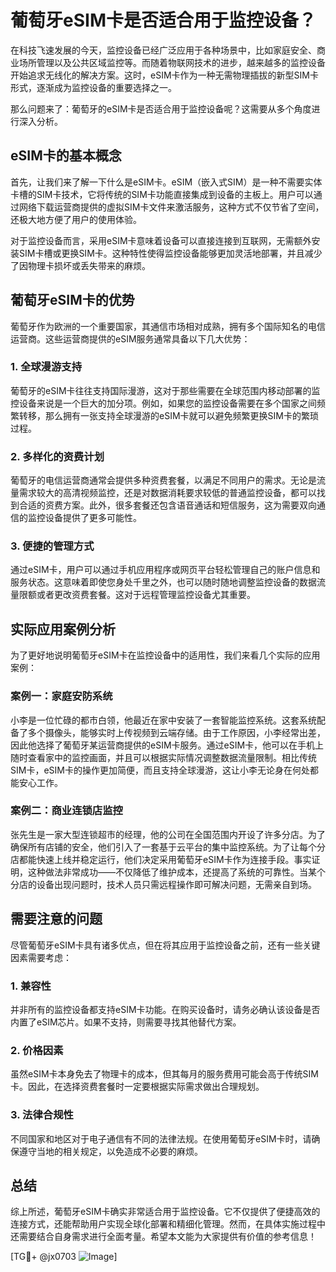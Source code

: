 # 葡萄牙eSIM卡是否适合用于监控设备？

在科技飞速发展的今天，监控设备已经广泛应用于各种场景中，比如家庭安全、商业场所管理以及公共区域监控等。而随着物联网技术的进步，越来越多的监控设备开始追求无线化的解决方案。这时，eSIM卡作为一种无需物理插拔的新型SIM卡形式，逐渐成为监控设备的重要选择之一。

那么问题来了：葡萄牙的eSIM卡是否适合用于监控设备呢？这需要从多个角度进行深入分析。

## eSIM卡的基本概念

首先，让我们来了解一下什么是eSIM卡。eSIM（嵌入式SIM）是一种不需要实体卡槽的SIM卡技术，它将传统的SIM卡功能直接集成到设备的主板上。用户可以通过网络下载运营商提供的虚拟SIM卡文件来激活服务，这种方式不仅节省了空间，还极大地方便了用户的使用体验。

对于监控设备而言，采用eSIM卡意味着设备可以直接连接到互联网，无需额外安装SIM卡槽或更换SIM卡。这种特性使得监控设备能够更加灵活地部署，并且减少了因物理卡损坏或丢失带来的麻烦。

## 葡萄牙eSIM卡的优势

葡萄牙作为欧洲的一个重要国家，其通信市场相对成熟，拥有多个国际知名的电信运营商。这些运营商提供的eSIM服务通常具备以下几大优势：

### 1. **全球漫游支持**
葡萄牙的eSIM卡往往支持国际漫游，这对于那些需要在全球范围内移动部署的监控设备来说是一个巨大的加分项。例如，如果您的监控设备需要在多个国家之间频繁转移，那么拥有一张支持全球漫游的eSIM卡就可以避免频繁更换SIM卡的繁琐过程。

### 2. **多样化的资费计划**
葡萄牙的电信运营商通常会提供多种资费套餐，以满足不同用户的需求。无论是流量需求较大的高清视频监控，还是对数据消耗要求较低的普通监控设备，都可以找到合适的资费方案。此外，很多套餐还包含语音通话和短信服务，这为需要双向通信的监控设备提供了更多可能性。

### 3. **便捷的管理方式**
通过eSIM卡，用户可以通过手机应用程序或网页平台轻松管理自己的账户信息和服务状态。这意味着即使您身处千里之外，也可以随时随地调整监控设备的数据流量限额或者更改资费套餐。这对于远程管理监控设备尤其重要。

## 实际应用案例分析

为了更好地说明葡萄牙eSIM卡在监控设备中的适用性，我们来看几个实际的应用案例：

### 案例一：家庭安防系统
小李是一位忙碌的都市白领，他最近在家中安装了一套智能监控系统。这套系统配备了多个摄像头，能够实时上传视频到云端存储。由于工作原因，小李经常出差，因此他选择了葡萄牙某运营商提供的eSIM卡服务。通过eSIM卡，他可以在手机上随时查看家中的监控画面，并且可以根据实际情况调整数据流量限制。相比传统SIM卡，eSIM卡的操作更加简便，而且支持全球漫游，这让小李无论身在何处都能安心工作。

### 案例二：商业连锁店监控
张先生是一家大型连锁超市的经理，他的公司在全国范围内开设了许多分店。为了确保所有店铺的安全，他们引入了一套基于云平台的集中监控系统。为了让每个分店都能快速上线并稳定运行，他们决定采用葡萄牙eSIM卡作为连接手段。事实证明，这种做法非常成功——不仅降低了维护成本，还提高了系统的可靠性。当某个分店的设备出现问题时，技术人员只需远程操作即可解决问题，无需亲自到场。

## 需要注意的问题

尽管葡萄牙eSIM卡具有诸多优点，但在将其应用于监控设备之前，还有一些关键因素需要考虑：

### 1. **兼容性**
并非所有的监控设备都支持eSIM卡功能。在购买设备时，请务必确认该设备是否内置了eSIM芯片。如果不支持，则需要寻找其他替代方案。

### 2. **价格因素**
虽然eSIM卡本身免去了物理卡的成本，但其每月的服务费用可能会高于传统SIM卡。因此，在选择资费套餐时一定要根据实际需求做出合理规划。

### 3. **法律合规性**
不同国家和地区对于电子通信有不同的法律法规。在使用葡萄牙eSIM卡时，请确保遵守当地的相关规定，以免造成不必要的麻烦。

## 总结

综上所述，葡萄牙eSIM卡确实非常适合用于监控设备。它不仅提供了便捷高效的连接方式，还能帮助用户实现全球化部署和精细化管理。然而，在具体实施过程中还需要结合自身需求进行全面考量。希望本文能为大家提供有价值的参考信息！

[TG💪+ @jx0703 ![Image](https://github.com/user-attachments/assets/dbca1d08-cadb-493c-b0ec-ad6f7a83f270)]